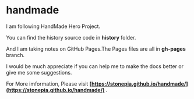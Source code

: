 # handmade

I am following HandMade Hero Project. 

You can find the history source code in **history** folder.

And I am taking notes on GitHub Pages.The Pages files are all in **gh-pages** branch.

I would be much appreciate if you can help me to make the docs better or give me some suggestions.

For More imformation, Please visit  **[https://stonepia.github.io/handmade/](https://stonepia.github.io/handmade/)** .

